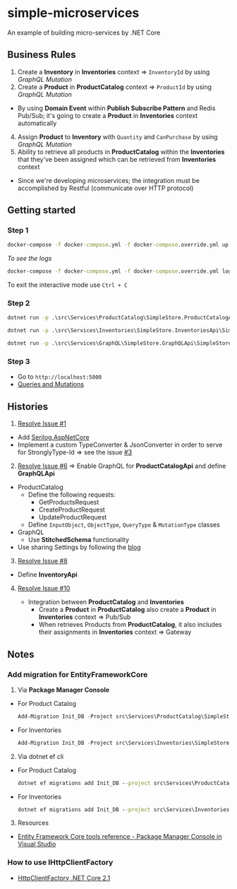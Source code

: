 # simple-microservices

An example of building micro-services by .NET Core

## Business Rules

1. Create a **Inventory** in **Inventories** context => `InventoryId` by using _GraphQL Mutation_
2. Create a **Product** in **ProductCatalog** context => `ProductId` by using _GraphQL Mutation_
  - By using **Domain Event** within **Publish Subscribe Pattern** and Redis Pub/Sub; it's going to create a **Product** in **Inventories** context automatically
4. Assign **Product** to **Inventory** with `Quantity` and `CanPurchase` by using _GraphQL Mutation_
5. Ability to retrieve all products in **ProductCatalog** within the **Inventories** that they've been assigned which can be retrieved from **Inventories** context
  - Since we're developing microservices; the integration must be accomplished by Restful (communicate over HTTP protocol)

## Getting started

### Step 1

```cmd
docker-compose -f docker-compose.yml -f docker-compose.override.yml up -d
```

_To see the logs_

```cmd
docker-compose -f docker-compose.yml -f docker-compose.override.yml logs -f
```

To exit the interactive mode use `Ctrl + C`

### Step 2

```cmd
dotnet run -p .\src\Services\ProductCatalog\SimpleStore.ProductCatalogApi\SimpleStore.ProductCatalogApi.csproj
```

```cmd
dotnet run -p .\src\Services\Inventories\SimpleStore.InventoriesApi\SimpleStore.InventoriesApi.csproj
```

```cmd
dotnet run -p .\src\Services\GraphQL\SimpleStore.GraphQLApi\SimpleStore.GraphQLApi.csproj
```

### Step 3

- Go to `http://localhost:5000`
- [Queries and Mutations](QueriesAndMutations.md)


## Histories

1. [Resolve Issue #1](https://github.com/kimcu-on-thenet/simple-microservices/issues/1)
- Add [Serilog.AspNetCore](https://github.com/serilog/serilog-aspnetcore)
- Implement a custom TypeConverter & JsonConverter in order to serve for StronglyType-Id => see the issue [#3](https://github.com/kimcu-on-thenet/simple-microservices/issues/3)

2. [Resolve Issue #6](https://github.com/kimcu-on-thenet/simple-microservices/issues/6) => Enable GraphQL for **ProductCatalogApi** and define **GraphQLApi**
  - ProductCatalog
    - Define the following requests:
      - GetProductsRequest
      - CreateProductRequest
      - UpdateProductRequest
    - Define `InputObject`, `ObjectType`, `QueryType` & `MutationType` classes
  - GraphQL
      - Use **StitchedSchema** functionality
  - Use sharing Settings by following the [blog](https://andrewlock.net/sharing-appsettings-json-configuration-files-between-projects-in-asp-net-core/)

3. [Resolve Issue #8](https://github.com/kimcu-on-thenet/simple-microservices/issues/8)
  - Define **InventoryApi**

4. [Resolve Issue #10](https://github.com/kimcu-on-thenet/simple-microservices/issues/10)

    - Integration between **ProductCatalog** and **Inventories**
      - Create a **Product** in **ProductCatalog** also create a **Product** in **Inventories** context => Pub/Sub
      - When retrieves Products from **ProductCatalog**, it also includes their assignments in **Inventories** context => Gateway

## Notes

### Add migration for EntityFrameworkCore

1. Via **Package Manager Console**

- For Product Catalog

    ```powershell
    Add-Migration Init_DB -Project src\Services\ProductCatalog\SimpleStore.ProductCatalog.Infrastructure.EfCore -StartupProject src\Services\ProductCatalog\SimpleStore.ProductCatalogApi
    ```

- For Inventories

    ```powershell
    Add-Migration Init_DB -Project src\Services\Inventories\SimpleStore.Inventories.Infrastructure.EfCore -StartupProject src\Services\Inventories\SimpleStore.InventoriesApi
    ```

2. Via dotnet ef cli

- For Product Catalog

    ```cmd
    dotnet ef migrations add Init_DB --project src\Services\ProductCatalog\SimpleStore.ProductCatalog.Infrastructure.EfCore --startup-project src\Services\ProductCatalog\SimpleStore.ProductCatalogApi
    ```

- For Inventories

    ```cmd
    dotnet ef migrations add Init_DB --project src\Services\Inventories\SimpleStore.Inventories.Infrastructure.EfCore --startup-project src\Services\Inventories\SimpleStore.InventoriesApi
    ```

3. Resources

- [Entity Framework Core tools reference - Package Manager Console in Visual Studio](https://docs.microsoft.com/en-us/ef/core/miscellaneous/cli/powershell)

### How to use IHttpClientFactory

- [HttpClientFactory .NET Core 2.1](https://danieldonbavand.com/httpclientfactory-net-core-2-1/)